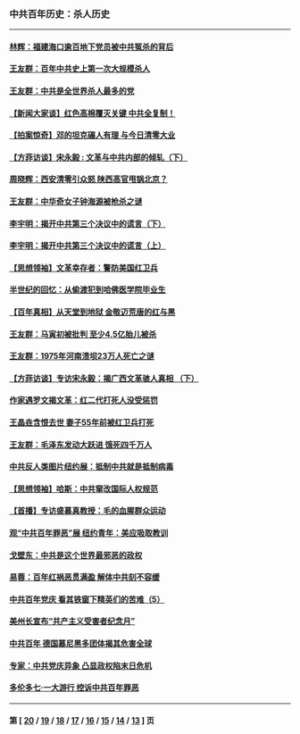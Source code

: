 ### 中共百年历史：杀人历史
---
#### [林辉：福建海口逾百地下党员被中共冤杀的背后](../../pages/nf1176106/n13878946.md?12160430) 
#### [王友群：百年中共史上第一次大规模杀人](../../pages/nf1176106/n13863785.md?12160430) 
#### [王友群：中共是全世界杀人最多的党](../../pages/nf1176106/n13860689.md?12160430) 
#### [【新闻大家谈】红色高棉覆灭关键 中共全复制！](../../pages/nf1176106/n13850222.md?12160430) 
#### [【拍案惊奇】邓的坦克碾人有理 与今日清零大业](../../pages/nf1176106/n13729574.md?12160430) 
#### [【方菲访谈】宋永毅 : 文革与中共内部的倾轧（下）](../../pages/nf1176106/n13486836.md?12160430) 
#### [周晓辉：西安清零引众怒 陕西高官甩锅北京？](../../pages/nf1176106/n13484627.md?12160430) 
#### [王友群：中华奇女子钟海源被枪杀之谜](../../pages/nf1176106/n13430555.md?12160430) 
#### [李宇明：揭开中共第三个决议中的谎言（下）](../../pages/nf1176106/n13389389.md?12160430) 
#### [李宇明：揭开中共第三个决议中的谎言（上）](../../pages/nf1176106/n13388697.md?12160430) 
#### [【思想领袖】文革幸存者：警防美国红卫兵](../../pages/nf1176106/n13339289.md?12160430) 
#### [半世纪的回忆：从偷渡犯到哈佛医学院毕业生](../../pages/nf1176106/n13345328.md?12160430) 
#### [【百年真相】从天堂到地狱 金敬迈荒唐的红与黑](../../pages/nf1176106/n13336995.md?12160430) 
#### [王友群：马寅初被批判 至少4.5亿胎儿被杀](../../pages/nf1176106/n13260313.md?12160430) 
#### [王友群：1975年河南溃坝23万人死亡之谜](../../pages/nf1176106/n13231576.md?12160430) 
#### [【方菲访谈】专访宋永毅：揭广西文革骇人真相 （下）](../../pages/nf1176106/n13209074.md?12160430) 
#### [作家遇罗文揭文革：红二代打死人没受惩罚](../../pages/nf1176106/n13205254.md?12160430) 
#### [王晶垚含恨去世 妻子55年前被红卫兵打死](../../pages/nf1176106/n13203590.md?12160430) 
#### [王友群：毛泽东发动大跃进 饿死四千万人](../../pages/nf1176106/n13177158.md?12160430) 
#### [中共反人类图片纽约展：抵制中共就是抵制病毒](../../pages/nf1176106/n13115371.md?12160430) 
#### [【思想领袖】哈斯：中共窜改国际人权规范](../../pages/nf1176106/n13053647.md?12160430) 
#### [【首播】专访盛慕真教授：毛的血腥群众运动](../../pages/nf1176106/n13091782.md?12160430) 
#### [观“中共百年罪恶”展 纽约青年：美应吸取教训](../../pages/nf1176106/n13085246.md?12160430) 
#### [戈壁东：中共是这个世界最邪恶的政权](../../pages/nf1176106/n13085641.md?12160430) 
#### [易蓉：百年红祸恶贯满盈 解体中共刻不容缓](../../pages/nf1176106/n13084455.md?12160430) 
#### [中共百年党庆 看其铁窗下精英们的苦难（5）](../../pages/nf1176106/n13076766.md?12160430) 
#### [美州长宣布“共产主义受害者纪念月”](../../pages/nf1176106/n13074024.md?12160430) 
#### [中共百年 德国慕尼黑多团体揭其危害全球](../../pages/nf1176106/n13068873.md?12160430) 
#### [专家：中共党庆异象 凸显政权陷末日危机](../../pages/nf1176106/n13067084.md?12160430) 
#### [多伦多七·一大游行 控诉中共百年罪恶](../../pages/nf1176106/n13062043.md?12160430) 

---
#### 第 [ [20](./20.md?12160430) / [19](./19.md?12160430) / [18](./18.md?12160430) / [17](./17.md?12160430) / [16](./16.md?12160430) / [15](./15.md?12160430) / [14](./14.md?12160430) / [13](./13.md?12160430) ] 页
